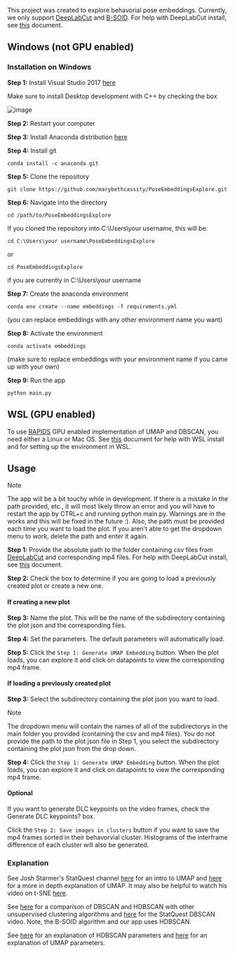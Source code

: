 This project was created to explore behavorial pose embeddings. Currently, we only support [DeepLabCut](https://www.mackenziemathislab.org/deeplabcut) and [B-SOID](https://bsoid.org/). For help with DeepLabCut install, see [this](https://docs.google.com/document/d/1VsdeL4G_OTTggeyv5SzAn8GRBjdLrDKKMCqUvYcxpRQ/edit?usp=sharing) document. 

## Windows (not GPU enabled)

### Installation on Windows 

**Step 1:** Install Visual Studio 2017 [here](https://download.visualstudio.microsoft.com/download/pr/4035d2dd-2d45-48eb-9104-d4dc7d808a7b/f5675416a31cbf8c29e74d75a1790cf7/vs_community.exe)

Make sure to install Desktop development with C++ by checking the box

![image](https://github.com/marybethcassity/PoseEmbeddingsExplore/assets/70182553/30b20a59-4fbb-418b-b735-5dea12b8bfef)


**Step 2:** Restart your computer


**Step 3:** Install Anaconda distribution [here](https://www.anaconda.com/download)


**Step 4:** Install git 
```
conda install -c anaconda git 
```

**Step 5:** Clone the repository
```
git clone https://github.com/marybethcassity/PoseEmbeddingsExplore.git
```

**Step 6:** Navigate into the directory
```
cd /path/to/PoseEmbeddingsExplore
```

If you cloned the repository into C:\Users\your username, this will be:
```
cd C:\Users\your username\PoseEmbeddingsExplore
```
or
```
cd PoseEmbeddingsExplore
```
if you are currently in C:\Users\your username

**Step 7:** Create the anaconda environment 
```
conda env create --name embeddings -f requirements.yml 
```
(you can replace embeddings with any other environment name you want)


**Step 8:** Activate the environment 
```
conda activate embeddings 
```
(make sure to replace embeddings with your environment name if you came up with your own)


**Step 9:** Run the app 

```
python main.py
```

## WSL (GPU enabled)

To use [RAPIDS](https://rapids.ai/) GPU enabled implementation of UMAP and DBSCAN, you need either a Linux or Mac OS. See [this](https://docs.google.com/document/d/1eBdohojmcCR4wT-GW3WUpijzp0HnEUXjHQlrd3pobnM/edit?usp=sharing) document for help with WSL install and for setting up the environment in WSL. 

## Usage 
> [!NOTE]
The app will be a bit touchy while in development. If there is a mistake in the path provided, etc., it will most likely throw an error and you will have to restart the app by CTRL+c and running python main.py. Warnings are in the works and this will be fixed in the future :). Also, the path must be provided each time you want to load the plot. If you aren't able to get the dropdown menu to work, delete the path and enter it again. 

**Step 1:** Provide the absolute path to the folder containing csv files from [DeepLabCut](https://www.mackenziemathislab.org/deeplabcut) and corresponding mp4 files. For help with DeepLabCut install, see [this](https://docs.google.com/document/d/1VsdeL4G_OTTggeyv5SzAn8GRBjdLrDKKMCqUvYcxpRQ/edit?usp=sharing) document. 

**Step 2:** Check the box to determine if you are going to load a previously created plot or create a new one. 

#### If creating a new plot

**Step 3:** Name the plot. This will be the name of the subdirectory containing the plot json and the corresponding files.

**Step 4:** Set the parameters. The default parameters will automatically load. 

**Step 5:** Click the `Step 1: Generate UMAP Embedding` button. When the plot loads, you can explore it and click on datapoints to view the corresponding mp4 frame.

#### If loading a previously created plot

**Step 3:** Select the subdirectory containing the plot json you want to load.
> [!NOTE]
The dropdown menu will contain the names of all of the subdirectorys in the main folder you provided (containing the csv and mp4 files). You do not provide the path to the plot json file in Step 1, you select the subdirectory containing the plot json from the drop down.

**Step 4:** Click the `Step 1: Generate UMAP Embedding` button. When the plot loads, you can explore it and click on datapoints to view the corresponding mp4 frame.

#### Optional

If you want to generate DLC keypoints on the video frames, check the Generate DLC keypoints? box.

Click the `Step 2: Save images in clusters` button if you want to save the mp4 frames sorted in their behavorvial cluster. Histograms of the interframe difference of each cluster will also be generated. 

### Explanation
See Josh Starmer's StatQuest channel [here](https://www.youtube.com/watch?v=eN0wFzBA4Sc) for an intro to UMAP and [here](https://www.youtube.com/watch?v=jth4kEvJ3P8) for a more in depth explanation of UMAP. It may also be helpful to watch his video on t-SNE [here](https://www.youtube.com/watch?v=NEaUSP4YerM).

See [here](https://scikit-learn.org/stable/modules/clustering.html) for a comparison of DBSCAN and HDBSCAN with other unsupervised clustering algorithms and [here](https://www.youtube.com/watch?v=RDZUdRSDOok) for the StatQuest DBSCAN video. Note, the B-SOID algorithm and our app uses HDBSCAN.  

See [here](https://hdbscan.readthedocs.io/en/latest/parameter_selection.html) for an explanation of HDBSCAN parameters and [here](https://umap-learn.readthedocs.io/en/latest/parameters.html) for an explanation of UMAP parameters. 

